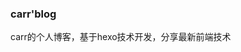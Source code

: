 <!--
 * @Author: your name
 * @Date: 2021-11-03 11:23:41
 * @LastEditTime: 2021-12-20 19:29:39
 * @LastEditors: Please set LastEditors
 * @Description: In User Settings Edit
 * @FilePath: /carrblog/README.md
-->
### carr'blog
carr的个人博客，基于hexo技术开发，分享最新前端技术
